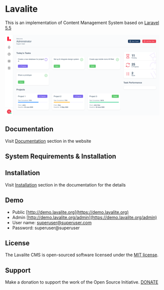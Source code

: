 # Lavalite

This is an implementation of Content Management System based on [Laravel 5.5](http://laravel.com/)

![Screen](https://raw.githubusercontent.com/LavaLite/docs/master/images/lavalite.png "Dashboards")

## Documentation
Visit [Documentation](http://lavalite.org/docs) section in the website

## System Requirements & Installation


## Installation
Visit [Installation](http://lavalite.org/docs/master/installation) section in the documentation for the details


## Demo
- Public [http://demo.lavalite.org](https://demo.lavalite.org)
- Admin [http://demo.lavalite.org/admin](https://demo.lavalite.org/admin)
- User name: superuser@superuser.com 
- Password: superuser@superuser


## License

The Lavalite CMS is open-sourced software licensed under the [MIT license](http://opensource.org/licenses/MIT).

## Support 

Make a donation to support the work of the Open Source Initiative.
[DONATE](https://www.paypal.me/renfos)
